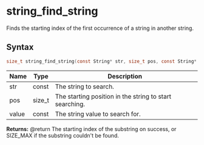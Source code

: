 # string_find_string

Finds the starting index of the first occurrence of a string in another string.

## Syntax

```c
size_t string_find_string(const String* str, size_t pos, const String* value);
```

| Name | Type | Description |
| --- | --- | --- |
| str | const | The string to search. |
| pos | size_t | The starting position in the string to start searching. |
| value | const | The string value to search for. |

**Returns:** @return The starting index of the substring on success, or SIZE_MAX if the substring couldn't be found.

